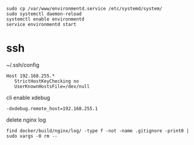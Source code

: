 ~~~
sudo cp /var/www/environmentd.service /etc/systemd/system/
sudo systemctl daemon-reload
systemctl enable environmentd
service environmentd start
~~~
# ssh

~/.ssh/config
~~~
Host 192.168.255.*
   StrictHostKeyChecking no
   UserKnownHostsFile=/dev/null
~~~

cli enable xdebug
~~~
-dxdebug.remote_host=192.168.255.1
~~~

delete nginx log
~~~
find docker/build/nginx/log/ -type f -not -name .gitignore -print0 | sudo xargs -0 rm --
~~~